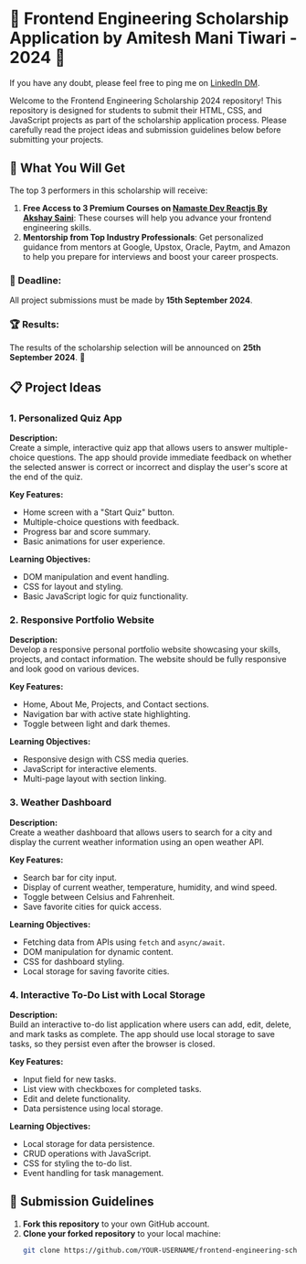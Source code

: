 # 🌟 Frontend Engineering Scholarship Application by Amitesh Mani Tiwari - 2024 🌟

If you have any doubt, please feel free to ping me on [LinkedIn DM](https://www.linkedin.com/in/geekyamitesh/).

Welcome to the Frontend Engineering Scholarship 2024 repository! This repository is designed for students to submit their HTML, CSS, and JavaScript projects as part of the scholarship application process. Please carefully read the project ideas and submission guidelines below before submitting your projects.

## 🎁 What You Will Get

The top 3 performers in this scholarship will receive:

1. **Free Access to 3 Premium Courses on [Namaste Dev Reactjs By Akshay Saini](https://namastedev.com/learn/namaste-react)**: These courses will help you advance your frontend engineering skills.
2. **Mentorship from Top Industry Professionals**: Get personalized guidance from mentors at Google, Upstox, Oracle, Paytm, and Amazon to help you prepare for interviews and boost your career prospects.

### 📅 Deadline:
All project submissions must be made by **15th September 2024**.

### 🏆 Results:
The results of the scholarship selection will be announced on **25th September 2024**. 🥇


## 📋 Project Ideas

### 1. Personalized Quiz App
**Description:**  
Create a simple, interactive quiz app that allows users to answer multiple-choice questions. The app should provide immediate feedback on whether the selected answer is correct or incorrect and display the user's score at the end of the quiz.

**Key Features:**
- Home screen with a "Start Quiz" button.
- Multiple-choice questions with feedback.
- Progress bar and score summary.
- Basic animations for user experience.

**Learning Objectives:**
- DOM manipulation and event handling.
- CSS for layout and styling.
- Basic JavaScript logic for quiz functionality.

### 2. Responsive Portfolio Website
**Description:**  
Develop a responsive personal portfolio website showcasing your skills, projects, and contact information. The website should be fully responsive and look good on various devices.

**Key Features:**
- Home, About Me, Projects, and Contact sections.
- Navigation bar with active state highlighting.
- Toggle between light and dark themes.

**Learning Objectives:**
- Responsive design with CSS media queries.
- JavaScript for interactive elements.
- Multi-page layout with section linking.

### 3. Weather Dashboard
**Description:**  
Create a weather dashboard that allows users to search for a city and display the current weather information using an open weather API.

**Key Features:**
- Search bar for city input.
- Display of current weather, temperature, humidity, and wind speed.
- Toggle between Celsius and Fahrenheit.
- Save favorite cities for quick access.

**Learning Objectives:**
- Fetching data from APIs using `fetch` and `async/await`.
- DOM manipulation for dynamic content.
- CSS for dashboard styling.
- Local storage for saving favorite cities.

### 4. Interactive To-Do List with Local Storage
**Description:**  
Build an interactive to-do list application where users can add, edit, delete, and mark tasks as complete. The app should use local storage to save tasks, so they persist even after the browser is closed.

**Key Features:**
- Input field for new tasks.
- List view with checkboxes for completed tasks.
- Edit and delete functionality.
- Data persistence using local storage.

**Learning Objectives:**
- Local storage for data persistence.
- CRUD operations with JavaScript.
- CSS for styling the to-do list.
- Event handling for task management.

## 📝 Submission Guidelines

1. **Fork this repository** to your own GitHub account.
2. **Clone your forked repository** to your local machine:
   ```bash
   git clone https://github.com/YOUR-USERNAME/frontend-engineering-scholarship-2024.git
   
